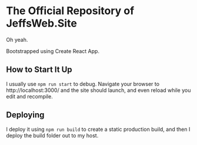# The Official Repository of JeffsWeb.Site

Oh yeah.

Bootstrapped using Create React App.

## How to Start It Up

I usually use `npm run start` to debug. Navigate your browser to http://localhost:3000/ and the site should launch, and even reload while you edit and recompile.

## Deploying

I deploy it using `npm run build` to create a static production build, and then I deploy the build folder out to my host.